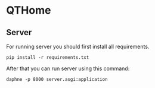 # QTHome

## Server

For running server you should first install all requirements.

```
pip install -r requirements.txt
```

After that you can run server using this command:

```
daphne -p 8000 server.asgi:application
```
